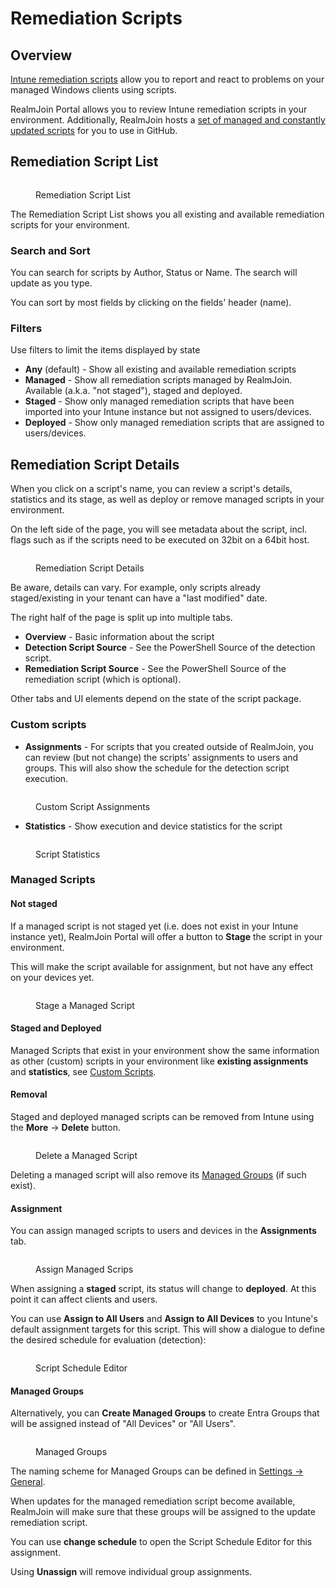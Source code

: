 # Remediation Scripts

## Overview

[Intune remediation scripts](https://learn.microsoft.com/en-us/mem/intune/fundamentals/remediations) allow you to report and react to problems on your managed Windows clients using scripts.

RealmJoin Portal allows you to review Intune remediation scripts in your environment. Additionally, RealmJoin hosts a [set of managed and constantly updated scripts](https://github.com/realmjoin/realmjoin-remediation) for you to use in GitHub.

## Remediation Script List

<figure><img src="../../.gitbook/assets/image (88).png" alt=""><figcaption><p>Remediation Script List</p></figcaption></figure>

The Remediation Script List shows you all existing and available remediation scripts for your environment.

### Search and Sort

You can search for scripts by Author, Status or Name. The search will update as you type.

You can sort by most fields by clicking on the fields' header (name).

### Filters

Use filters to limit the items displayed by state

* **Any** (default) - Show all existing and available remediation scripts
* **Managed** - Show all remediation scripts managed by RealmJoin. Available (a.k.a. "not staged"), staged and deployed.
* **Staged** - Show only managed remediation scripts that have been imported into your Intune instance but not assigned to users/devices.
* **Deployed** - Show only managed remediation scripts that are assigned to users/devices.

## Remediation Script Details

When you click on a script's name, you can review a script's details, statistics and its stage, as well as deploy or remove managed scripts in your environment.

On the left side of the page, you will see metadata about the script, incl. flags such as if the scripts need to be executed on 32bit on a 64bit host.

<figure><img src="../../.gitbook/assets/image (97).png" alt=""><figcaption><p>Remediation Script Details</p></figcaption></figure>

Be aware, details can vary. For example, only scripts already staged/existing in your tenant can have a "last modified" date.

The right half of the page is split up into multiple tabs.

* **Overview** - Basic information about the script
* **Detection Script Source** - See the PowerShell Source of the detection script.
* **Remediation Script Source** - See the PowerShell Source of the remediation script (which is optional).

Other tabs and UI elements depend on the state of the script package.

### Custom scripts

* **Assignments** - For scripts that you created outside of RealmJoin, you can review (but not change) the scripts' assignments to users and groups. This will also show the schedule for the detection script execution.

<figure><img src="../../.gitbook/assets/image (78).png" alt=""><figcaption><p>Custom Script Assignments</p></figcaption></figure>

* **Statistics** - Show execution and device statistics for the script

<figure><img src="../../.gitbook/assets/image (212).png" alt=""><figcaption><p>Script Statistics</p></figcaption></figure>

### Managed Scripts

#### Not staged

If a managed script is not staged yet (i.e. does not exist in your Intune instance yet), RealmJoin Portal will offer a button to **Stage** the script in your environment.

This will make the script available for assignment, but not have any effect on your devices yet.

<figure><img src="../../.gitbook/assets/image (46).png" alt=""><figcaption><p>Stage a Managed Script</p></figcaption></figure>

#### Staged and Deployed

Managed Scripts that exist in your environment show the same information as other (custom) scripts in your environment like **existing assignments** and **statistics**, see [Custom Scripts](remediation-scripts.md#custom-scripts).

#### Removal

Staged and deployed managed scripts can be removed from Intune using the **More** -> **Delete** button.

<figure><img src="../../.gitbook/assets/image (151).png" alt=""><figcaption><p>Delete a Managed Script</p></figcaption></figure>

Deleting a managed script will also remove its [Managed Groups](remediation-scripts.md#managed-groups) (if such exist).

#### Assignment

You can assign managed scripts to users and devices in the **Assignments** tab.

<figure><img src="../../.gitbook/assets/image (99).png" alt=""><figcaption><p>Assign Managed Scrips</p></figcaption></figure>

When assigning a **staged** script, its status will change to **deployed**. At this point it can affect clients and users.

You can use **Assign to All Users** and **Assign to All Devices** to you Intune's default assignment targets for this script. This will show a dialogue to define the desired schedule for evaluation (detection):

<figure><img src="../../.gitbook/assets/image (249).png" alt=""><figcaption><p>Script Schedule Editor</p></figcaption></figure>

#### Managed Groups

Alternatively, you can **Create Managed Groups** to create Entra Groups that will be assigned instead of "All Devices" or "All Users".

<figure><img src="../../.gitbook/assets/image (186).png" alt=""><figcaption><p>Managed Groups</p></figcaption></figure>

The naming scheme for Managed Groups can be defined in [Settings -> General](../realmjoin-settings/general.md).

When updates for the managed remediation script become available, RealmJoin will make sure that these groups will be assigned to the update remediation script.

You can use **change schedule** to open the Script Schedule Editor for this assignment.

Using **Unassign** will remove individual group assignments.
